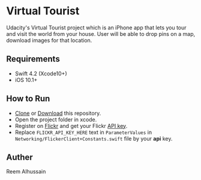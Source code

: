 # Virtual Tourist

Udacity's Virtual Tourist project which is an iPhone app that lets you tour and visit the world from your house. User will be able to drop pins on a map, download images for that location.

## Requirements
* Swift 4.2 (Xcode10+)
* iOS 10.1+

## How to Run
* [Clone](https://github.com/reem-alhussain/Artourist.git) or [Download](https://github.com/reem-alhussain/Artourist/archive/master.zip) this repository.
* Open the project folder in xcode.
* Register on [Flickr](https://www.flickr.com) and get your Flickr [API key](https://www.flickr.com/services/apps/create/).
* Replace `FLICKR_API_KEY_HERE` text in `ParameterValues` in `Networking/FlickerClient+Constants.swift` file by your **api** key.



## Auther

Reem Alhussain
